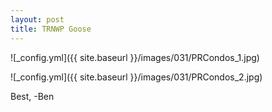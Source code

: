 ```yaml
---
layout: post
title: TRNWP Goose
---
```


![_config.yml]({{ site.baseurl }}/images/031/PRCondos_1.jpg)
&nbsp;&nbsp;&nbsp;&nbsp;&nbsp;&nbsp; 

![_config.yml]({{ site.baseurl }}/images/031/PRCondos_2.jpg)
&nbsp;&nbsp;&nbsp;&nbsp;&nbsp;&nbsp; 


Best,
-Ben






 